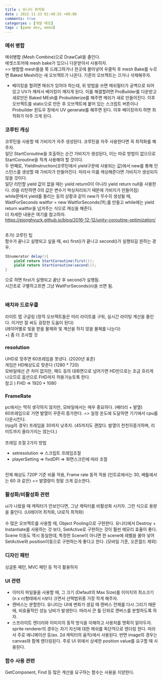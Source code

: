 ```yaml
---
title : 유니티 최적화
date : 2022-11-23 01:40:35 +09:00
comments: true
categories : [개발 메모]
tags : [game dev, memo]
---
```



### 메쉬 병합

메쉬병합 (Mesh Combine)으로 DrawCall을 줄인다.  
에셋스토어에 mesh bake가 있으니 다운받아서 사용하자.  
=> 병합할 mesh들을 쭉 드래그하거나 한곳에 몰아넣어 우클릭 후 mesh Bake를 누르면 Baked Mesh라는 새 오브젝트가 나온다. 기존의 오브젝트는 끄거나 삭제해주자.  
* 베이킹을 할려면 메쉬가 있어야 하는데, 위 방법을 쓰면 메쉬필터가 공백으로 되어 있고 UV가 깨져서 베이킹이 깨지게 된다. 이를 해결할려면 ProBuilder를 다운받고 새로만든 Baked MEsh를 Probuilderize를 해주면 메쉬가 새로 만들어진다. 이후 오브젝트를 static으로 만든 후 오브젝트에 붙어 있는 스크립트 버튼이나 Probuilder 윈도우 창에서 UV generate를 해주면 된다. 이후 베이킹까지 하면 최적화가 아주 크게 된다.  



### 코루틴 캐싱

코루틴을 사용할 때 가비지가 자주 생성된다. 코루틴을 자주 사용한다면 꼭 최적화를 해주자.  
일단 StartCoroutine을 호출하는 순간 가비지가 생성된다, 이는 따로 방법이 없으므로 StartCoroutine을 적게 사용해야 할 것이다.  
두 번째로, YieldInstruction(코루틴에서 yield구문에 사용되는 값)에서 new를 통해 인스턴스를 생성할 때 가비지가 만들어진다. 따라서 이를 캐싱해준다면 가비지가 생성되지 않을 것이다.  
일단 리턴할 yield 값이 없을 때는 yield return0이 아니라 yield return null을 사용한다. (0을 리턴하면 0의 값은 변수가 박싱처리되기 때문에 가비지가 만들어짐)  
while문에서 yield를 돌리는 등의 상황과 같이 new가 무수히 생성될 때,
WaitForSeconds waitfor = new WaitforSeconds(1f);를 만들고 while에는 yield return waitfor을 넘겨주는 식으로 캐싱을 해준다.  
더 자세한 내용은 여기를 참고하자.  
https://ejonghyuck.github.io/blog/2016-12-12/unity-coroutine-optimization/  
<br/>

추가) 코루틴 팁  
함수가 끝나고 실행되고 싶을 때, ex) first()가 끝나고 second()가 실행되길 원하는 경우.  

``` C#
IEnumerator delay(){
    yield return StartCoroutine(first());
    yield return StartCoroutine(second());
}
```
으로 하면 first가 실행되고 끝난 후 second가 실행됨.  
시간초로 구별하고프면 그냥 WaitForSeconds(n)을 쓰면 됨.  
<br/>

### 배치와 드로우콜
라이트 맵 구글링 (정적 오브젝트들은 미리 라이트를 구워, 실시간 라이팅 계산을 줄인다. 이거만 잘 써도 굉장한 도움이 된다)  
(레이어별로 빛을 받을 물체와 빛 계산을 하지 않을 물체를 나눈다)  
+) 좀 더 조사할 것  

### resolution
UHD로 맞추면 60프레임을 못낸다. (2020년 표준)  
게임은 HD해상도로 맞춘다 (1280 * 720)  
모바일에선 큰 차이 없지만, 패드 등의 대화면으로 넘어가면 HD만으로는 조금 흐리게 나오므로 옵션으로 FHD까지 허용가능토록 한다.  
참고 ) FHD => 1920 * 1080  

### FrameRate
pc에서는 딱히 생각하지 않지만, 모바일에서는 매우 중요하다. (배터리 + 발열)  
60프레임으로 가면 발열이 꾸준히 증가한다. => 일정 온도에 도달하면 기기에서 cpu를 다운시킨다.  
(rpg의 경우) 프레임을 30까지 낮추자. (45까지도 괜찮다. 발열이 천천히증가하며, 리미트까지 올라가지는 않는다.)  
<br/>
프레임 조절 2가지 방법  
- setresolution => 스크립트 프레임조절  
- playerSetting => fixdDPI => 화면스크린에 따라 조절  
<br/>
전체 해상도 720P 기준 비율 적용, Frame rate 동적 적용 (인트로에서는 30, 배틀에서는 60 과 같은)  
=> 발열량이 정말 크게 감소한다.  

### 활성화/비활성화 관련
ui가 나왔을 때 캐릭터가 안보인다면, 그냥 캐릭터를 비활성화 시키자. 그런 식으로 용량을 줄인다. (UI레이어 최적화, UI로직 최적화)  
<br/>
수 많은 오브젝트를 사용할 때, Object Pooling으로 구현한다. 유니티에서 Destroy + Instantiate를 사용하는 것 보다, SetActive로 구현하는 것이 훨씬 메모리 효율이 좋다.  
Scene 이동도 역시 동일한데, 특정한 Scene이 아니면 한 scene에 레벨을 몰아 넣어 SetActive와 position이동으로 구현하는게 좋다고 한다. (모바일 기준, 오픈월드 제외)  

### 디자인 패턴
싱글톤 패턴, MVC 패턴 등 적극 활용하자  

### UI 관련
- 이미지 파일들을 사용할 때, 그 크기 (Default의 Max Size)를 이미지의 최소크기 (n x n)형태에서 n보다 크면서 선택범위중 가장 작게 해주자.  
- 캔버스는 분할한다. 유니티는 UI에 변화가 생길 때 캔버스 전체를 다시 그리기 때문에, 비효율적인 성능 낭비가 발생한다. 따라서 큰 틀 단위로 캔버스를 분할하도록 하자.  
- 스프라이트 렌더러와 이미지의 동작 방식을 이해하고 사용처를 명확히 알아두자. sprite renderer의 경우는 자기 자신에 대한 메쉬를 독단적으로 렌더링 한다. 따라서 주로 애니메이션 등(ex. 2d 캐릭터의 움직)에서 사용된다. 반면 image의 경우는 canvas와 함께 렌더링된다. 주로 UI 위에서 상세한 position value를 요구할 때 사용된다.  


### 함수 사용 관련
GetComponent, Find 등 많은 계산을 요구하는 함수는 사용을 지양한다.  